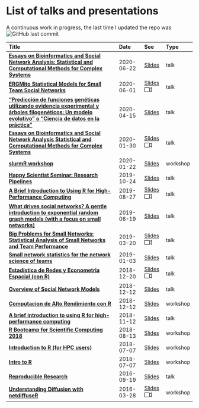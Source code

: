 
# List of talks and presentations

A continuous work in progress, the last time I updated the repo was
![GitHub last
commit](https://img.shields.io/github/last-commit/gvegayon/talks)

| Title                                                                                                                                                                                                                                        | Date       | See                                                                                                                                                                                                                                                                     | Type     |
| :------------------------------------------------------------------------------------------------------------------------------------------------------------------------------------------------------------------------------------------- | :--------- | :---------------------------------------------------------------------------------------------------------------------------------------------------------------------------------------------------------------------------------------------------------------------- | :------- |
| <a href="20200622-phd-defense/README.md" target="_blank" style="font-weight:bold;">Essays on Bioinformatics and Social Network Analysis: Statistical and Computational Methods for Complex Systems</a>                                       | 2020-06-22 | <a href ="https://github.com/gvegayon/defense/raw/master/slides.pdf" target="_blank">Slides</a>                                                                                                                                                                         | talk     |
| <a href="20200600-scits2020/README.md" target="_blank" style="font-weight:bold;">ERGMito Statistical Models for Small Team Social Networks</a>                                                                                               | 2020-06-01 | <a href ="https://github.com/gvegayon/talks/raw/master/20200600-scits2020/slides.pdf" target="_blank">Slides</a> <a href ="https://youtu.be/Dg32SnyOO7s" target="_blank"><img width="20px" alt="Video camera icon" src="Video_camera_icon.svg"></a>                     | talk     |
| <a href="20200400-charla-puc/README.md" target="_blank" style="font-weight:bold;">“Predicción de funciones genéticas utilizando evidencia experimental y árboles filogenéticos: Un modelo evolutivo” o “Ciencia de datos en la práctica”</a> | 2020-04-15 | <a href ="https://github.com/gvegayon/charla-puc-abril2020/blob/master/slides.pdf" target="_blank">Slides</a>                                                                                                                                                           | talk     |
| <a href="20200100-biostats-seminar/README.md" target="_blank" style="font-weight:bold;">Essays on Bioinformatics and Social Network Analysis Statistical and Computational Methods for Complex Systems</a>                                   | 2020-01-30 | <a href ="https://github.com/gvegayon/biostat-seminar-jan2020/raw/master/slides.pdf" target="_blank">Slides</a> <a href ="https://youtu.be/hWyjRm1U_tc" target="_blank"><img width="20px" alt="Video camera icon" src="Video_camera_icon.svg"></a>                      | talk     |
| <a href="20200122-slurmr-workshop/README.md" target="_blank" style="font-weight:bold;">slurmR workshop</a>                                                                                                                                   | 2020-01-22 | <a href ="https://uscbiostats.github.io/slurmr-workshop" target="_blank">Slides</a>                                                                                                                                                                                     | workshop |
| <a href="20191024-research-pipelines/README.md" target="_blank" style="font-weight:bold;">Happy Scientist Seminar: Research Pipelines</a>                                                                                                    | 2019-10-24 | <a href ="https://gvegayon.github.io/research-pipelines" target="_blank">Slides</a>                                                                                                                                                                                     | talk     |
| <a href="20190827-ocrug-pll/README.md" target="_blank" style="font-weight:bold;">A Brief Introduction to Using R for High-Performance Computing</a>                                                                                          | 2019-08-27 | <a href ="https://gvegayon.github.io/ocrug-hpc-august2019" target="_blank">Slides</a> <a href ="https://youtu.be/gLmEBINxbFE" target="_blank"><img width="20px" alt="Video camera icon" src="Video_camera_icon.svg"></a>                                                | talk     |
| <a href="20190600-laerug-ergms/README.md" target="_blank" style="font-weight:bold;">What drives social networks? A gentle introduction to exponential random graph models (with a focus on small networks)</a>                               | 2019-06-19 | <a href ="https://github.com/gvegayon/laerug-ergms-june2019/blob/master/slides.pdf" target="_blank">Slides</a>                                                                                                                                                          | talk     |
| <a href="20190429-nu/README.md" target="_blank" style="font-weight:bold;">Big Problems for Small Networks: Statistical Analysis of Small Networks and Team Performance</a>                                                                   | 2019-03-20 | <a href ="https://github.com/muriteams/nasn2018/blob/netscix2019/index.pdf" target="_blank">Slides</a> <a href ="https://youtu.be/0eTqv5cxTwU" target="_blank"><img width="20px" alt="Video camera icon" src="Video_camera_icon.svg"></a>                               | talk     |
| <a href="20190103-netscix2019/README.md" target="_blank" style="font-weight:bold;">Small network statistics for the network science of teams</a>                                                                                             | 2019-01-03 | <a href ="https://github.com/muriteams/nasn2018/blob/netscix2019/index.pdf" target="_blank">Slides</a>                                                                                                                                                                  | talk     |
| <a href="20190102-redes-estadisticas/README.md" target="_blank" style="font-weight:bold;">Estadística de Redes y Econometria Espacial (con R)</a>                                                                                            | 2018-12-20 | <a href ="https://github.com/gvegayon/redes-estadisticas2018" target="_blank">Slides</a> <a href ="https://www.facebook.com/Fundamentosdelosdatos/videos/281299225908470/" target="_blank"><img width="20px" alt="Video camera icon" src="Video_camera_icon.svg"></a>   | talk     |
| <a href="20180900-cais/README.md" target="_blank" style="font-weight:bold;">Overview of Social Network Models</a>                                                                                                                            | 2018-12-12 | <a href ="https://gvegayon.github.io/cais-sep2018" target="_blank">Slides</a>                                                                                                                                                                                           | talk     |
| <a href="20190104-satRdaySCL2018/README.md" target="_blank" style="font-weight:bold;">Computacion de Alto Rendimiento con R</a>                                                                                                              | 2018-12-12 | <a href ="NA" target="_blank">Slides</a>                                                                                                                                                                                                                                | workshop |
| <a href="20181100-laerug-hpc-with-r/README.md" target="_blank" style="font-weight:bold;">A brief introduction to using R for high-performance computing</a>                                                                                  | 2018-11-12 | <a href ="https://gvegayon.github.io/laerug-hpc-w-r-nov2018/" target="_blank">Slides</a>                                                                                                                                                                                | talk     |
| <a href="20180813-rbootcamp/README.md" target="_blank" style="font-weight:bold;">R Bootcamp for Scientific Computing 2018</a>                                                                                                                | 2018-08-13 | <a href ="https://cdn.rawgit.com/USCbiostats/rbootcamp/master/day2/presentation.html" target="_blank">Slides</a>                                                                                                                                                        | workshop |
| <a href="20180707-hpc-with-r/README.md" target="_blank" style="font-weight:bold;">Introduction to R (for HPC users)</a>                                                                                                                      | 2018-07-07 | <a href ="https://uscbiostats.github.io/hpc-with-r/" target="_blank">Slides</a>                                                                                                                                                                                         | workshop |
| <a href="20180707-intro2r/README.md" target="_blank" style="font-weight:bold;">Intro to R</a>                                                                                                                                                | 2018-07-07 | <a href ="https://gvegayon.github.io/intro2r" target="_blank">Slides</a>                                                                                                                                                                                                | workshop |
| <a href="20160919-reproducible-research/README.md" target="_blank" style="font-weight:bold;">Reproducible Research</a>                                                                                                                       | 2016-09-19 | <a href ="https://gvegayon.github.io/reproducible_research/" target="_blank">Slides</a>                                                                                                                                                                                 | talk     |
| <a href="20160328-sunbelt2016/README.md" target="_blank" style="font-weight:bold;">Understanding Diffusion with netdiffuseR</a>                                                                                                              | 2016-03-28 | <a href ="https://github.com/USCCANA/netdiffuser-sunbelt2016" target="_blank">Slides</a> <a href ="https://www.youtube.com/playlist?list=PLT-GgRN1lFI4coHDqkRJm3flDw9e1gg2P" target="_blank"><img width="20px" alt="Video camera icon" src="Video_camera_icon.svg"></a> | workshop |
